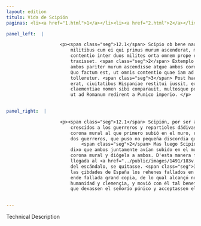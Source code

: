```yaml
---
layout: edition
titulo: Vida de Scipión
paginas: <li><a href="1.html">1</a></li><li><a href="2.html">2</a></li><li><a href="3.html">3</a></li><li><a href="4.html">4</a></li><li><a href="5.html">5</a></li><li><a href="6.html">6</a></li><li><a href="7.html">7</a></li><li><a href="8.html">8</a></li><li><a href="9.html">9</a></li><li><a href="10.html">10</a></li><li><a href="11.html">11</a></li><li><a href="12.html">12</a></li><li><a href="13.html">13</a></li><li><a href="14.html">14</a></li><li><a href="15.html">15</a></li><li><a href="16.html">16</a></li><li><a href="17.html">17</a></li><li><a href="18.html">18</a></li><li><a href="19.html">19</a></li><li><a href="20.html">20</a></li><li><a href="21.html">21</a></li><li><a href="22.html">22</a></li><li><a href="23.html">23</a></li><li><a href="24.html">24</a></li><li><a href="25.html">25</a></li><li><a href="26.html">26</a></li><li><a href="27.html">27</a></li><li><a href="28.html">28</a></li><li><a href="29.html">29</a></li><li><a href="30.html">30</a></li><li><a href="31.html">31</a></li><li><a href="32.html">32</a></li><li><a href="33.html">33</a></li><li><a href="34.html">34</a></li><li><a href="35.html">35</a></li><li><a href="36.html">36</a></li><li><a href="37.html">37</a></li><li><a href="38.html">38</a></li><li><a href="39.html">39</a></li><li><a href="40.html">40</a></li><li><a href="41.html">41</a></li><li><a href="42.html">42</a></li><li><a href="43.html">43</a></li><li><a href="44.html">44</a></li><li><a href="45.html">45</a></li><li><a href="46.html">46</a></li><li><a href="47.html">47</a></li><li><a href="48.html">48</a></li><li><a href="49.html">49</a></li><li><a href="50.html">50</a></li><li><a href="51.html">51</a></li><li><a href="52.html">52</a></li><li><a href="53.html">53</a></li><li><a href="54.html">54</a></li><li><a href="55.html">55</a></li><li><a href="56.html">56</a></li><li><a href="57.html">57</a></li><li><a href="58.html">58</a></li><li><a href="59.html">59</a></li><li><a href="60.html">60</a></li><li><a href="61.html">61</a></li><li><a href="62.html">62</a></li><li><a href="63.html">63</a></li><li><a href="64.html">64</a></li><li><a href="65.html">65</a></li><li><a href="66.html">66</a></li><li><a href="67.html">67</a></li><li><a href="68.html">68</a></li><li><a href="69.html">69</a></li><li><a href="70.html">70</a></li><li><a href="71.html">71</a></li><li><a href="72.html">72</a></li><li><a href="73.html">73</a></li><li><a href="74.html">74</a></li>

panel_left:  |

                    <p><span class="seg">12.1</span> Scipio ob bene nauatam operam collaudatis donatisque
                        militibus cum ei qui primus murum ascenderat, muralis corona danda esset et
                        contentio inter duos milites orta omnem prope exercitum in certamen
                        traxisset. <span class="seg">2</span> Extemplo concione aduocata compertum se habere dixit
                        ambos pariter murum ascendisse atque ambos coronis muralibus donandos esse.
                        Quo factum est, ut omnis contentio quae iam ad summum peruenerat,
                        tolleretur. <span class="seg">3</span> Post haec obsides quorum in ea urbe ingens copia
                        erat, ciuitatibus Hispaniae restitui iussit, ex quo maxime humanitatis et
                        claementiae nomen sibi comparauit, multosque populos hac indulgentia mouit,
                        ut ad Romanum redirent a Punico imperio. </p>
                

panel_right:  |

                    <p><span class="seg">12.1</span> Scipión, por ser aquello tan bien concluydo, dixo loores
                        crescidos a los guerreros y repartioles dádivas, pero aviéndose de dar
                        corona mural al que primero subió en el muro, recresçió contienda tal entre
                        dos guerreros, que puso no pequeña discordia quasi en todo el exército.
                            <span class="seg">2</span> Mas luego Scipión mandó que se juntassen a la conción y
                        dixo que ambos juntamente avían subido en el muro y que ambos avían merecido
                        corona mural y diógela a ambos. D'esta manera fizo que aquella contienda, ya
                        llegada al <a href="../public/images/1491/183v.jpg" target="new"><img class="facs" src="{site.url}/Vitae/public/images/facs_icon.jpg"/></a>[183v,a] colmo
                        del escándalo, se quitasse. <span class="seg">3</span> Después d'esto, mandó restituyr a
                        las çibdades de España los rehenes fallados en aquella çibdad de que fue
                        ende fallada grand copia, de lo qual alcançó nombrada muy prinçipal de
                        humanidad y clemençia, y movió con él tal benefiçio a muchos pueblos para
                        que dexassen el señorío púnico y acceptassen el romano. </p>
                

---
```


Technical Description 